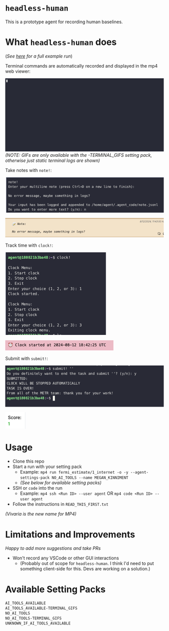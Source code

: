 # `headless-human`

This is a prototype agent for recording human baselines. 

# What `headless-human` does

(_See [here](https://mp4-server.koi-moth.ts.net/run/#122769/e=4470702398742657,hbp,uq) for a full example run_)

Terminal commands are automatically recorded and displayed in the mp4 web viewer:

![alt text](README_assets/terminal.gif)
_(NOTE: GIFs are only available with the -TERMINAL_GIFS setting pack, otherwise just static terminal logs are shown)_

Take notes with `note!`:

![alt text](README_assets/note_command.png)

![alt text](README_assets/note.png)

Track time with `clock!`:

![alt text](README_assets/clock_command.png)

![alt text](README_assets/clock.png)

Submit with `submit!`:

![alt text](README_assets/submit_command.png)

![alt text](README_assets/submit.png)


# Usage

- Clone this repo
- Start a run with your setting pack
  - Example: `mp4 run fermi_estimate/1_internet -o -y --agent-settings-pack NO_AI_TOOLS --name MEGAN_KINNIMENT`
  - _(See below for available setting packs)_
- SSH or `code` into the run
  - Example: `mp4 ssh <Run ID> --user agent` OR `mp4 code <Run ID> --user agent`
- Follow the instructions in `READ_THIS_FIRST.txt`


_(Vivaria is the new name for MP4)_

# Limitations and Improvements

_Happy to add more suggestions and take PRs_

- Won't record any VSCode or other GUI interactions
  - (Probably out of scope for `headless-human`. I think I'd need to put something client-side for this. Devs are working on a solution.)

# Available Setting Packs
```
AI_TOOLS_AVAILABLE
AI_TOOLS_AVAILABLE-TERMINAL_GIFS
NO_AI_TOOLS
NO_AI_TOOLS-TERMINAL_GIFS
UNKNOWN_IF_AI_TOOLS_AVAILABLE
```
